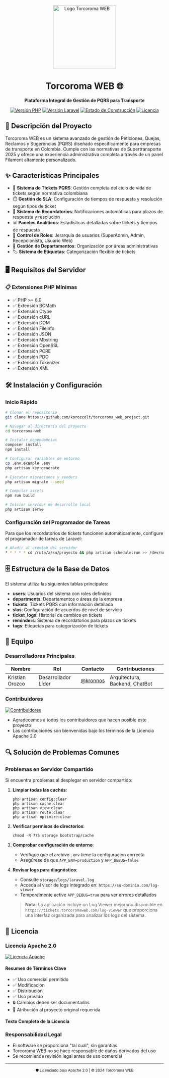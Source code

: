<div align="center">
    <img src="https://torcoromaweb.com/images/logo.png" alt="Logo Torcoroma WEB" width="200"/>

# Torcoroma WEB 🌐

**Plataforma Integral de Gestión de PQRS para Transporte**

[![Versión PHP](https://img.shields.io/badge/PHP-8.0%2B-blue?style=for-the-badge&logo=php)](https://www.php.net/)
[![Versión Laravel](https://img.shields.io/badge/Laravel-10.x-red?style=for-the-badge&logo=laravel)](https://laravel.com/)
[![Estado de Construcción](https://img.shields.io/badge/build-passing-brightgreen?style=for-the-badge&logo=github)](https://github.com/korozcolt/torcoroma_web_project)
[![Licencia](https://img.shields.io/badge/licencia-MIT-green?style=for-the-badge)](LICENSE)

</div>

## 🚀 Descripción del Proyecto

Torcoroma WEB es un sistema avanzado de gestión de Peticiones, Quejas, Reclamos y Sugerencias (PQRS) diseñado específicamente para empresas de transporte en Colombia. Cumple con las normativas de Supertransporte 2025 y ofrece una experiencia administrativa completa a través de un panel Filament altamente personalizado.

## ✨ Características Principales

- 🎫 **Sistema de Tickets PQRS**: Gestión completa del ciclo de vida de tickets según normativa colombiana
- ⏱️ **Gestión de SLA**: Configuración de tiempos de respuesta y resolución según tipos de ticket
- 🔔 **Sistema de Recordatorios**: Notificaciones automáticas para plazos de respuesta y resolución
- 📊 **Paneles Analíticos**: Estadísticas detalladas sobre tickets y tiempos de respuesta
- 👥 **Control de Roles**: Jerarquía de usuarios (SuperAdmin, Admin, Recepcionista, Usuario Web)
- 🏢 **Gestión de Departamentos**: Organización por áreas administrativas
- 🏷️ **Sistema de Etiquetas**: Categorización flexible de tickets

## 🖥️ Requisitos del Servidor

### 📋 Extensiones PHP Mínimas

- ✅ PHP >= 8.0
- ✅ Extensión BCMath
- ✅ Extensión Ctype
- ✅ Extensión cURL
- ✅ Extensión DOM
- ✅ Extensión Fileinfo
- ✅ Extensión JSON
- ✅ Extensión Mbstring
- ✅ Extensión OpenSSL
- ✅ Extensión PCRE
- ✅ Extensión PDO
- ✅ Extensión Tokenizer
- ✅ Extensión XML

## 🛠️ Instalación y Configuración

### Inicio Rápido

```bash
# Clonar el repositorio
git clone https://github.com/korozcolt/torcoroma_web_project.git

# Navegar al directorio del proyecto
cd torcoroma-web

# Instalar dependencias
composer install
npm install

# Configurar variables de entorno
cp .env.example .env
php artisan key:generate

# Ejecutar migraciones y seeders
php artisan migrate --seed

# Compilar assets
npm run build

# Iniciar servidor de desarrollo local
php artisan serve
```

### Configuración del Programador de Tareas

Para que los recordatorios de tickets funcionen automáticamente, configure el programador de tareas de Laravel:

```bash
# Añadir al crontab del servidor
* * * * * cd /ruta/a/su/proyecto && php artisan schedule:run >> /dev/null 2>&1
```

## 🗄️ Estructura de la Base de Datos

El sistema utiliza las siguientes tablas principales:

- **users**: Usuarios del sistema con roles definidos
- **departments**: Departamentos o áreas de la empresa
- **tickets**: Tickets PQRS con información detallada
- **slas**: Configuración de acuerdos de nivel de servicio
- **ticket_logs**: Historial de cambios en tickets
- **reminders**: Sistema de recordatorios para plazos de tickets
- **tags**: Etiquetas para categorización de tickets

## 👥 Equipo

### Desarrolladores Principales

| Nombre | Rol | Contacto | Contribuciones |
|--------|-----|----------|----------------|
| Kristian Orozco | Desarrollador Líder | [@kronnos](https://github.com/korozcolt/) | Arquitectura, Backend, ChatBot |

### Contribuidores

[![Contribuidores](https://img.shields.io/github/contributors/korozcolt/torcoroma_web_project?style=for-the-badge)](https://github.com/korozcolt/torcoroma_web_project/graphs/contributors)

- Agradecemos a todos los contribuidores que hacen posible este proyecto
- Las contribuciones son bienvenidas bajo los términos de la Licencia Apache 2.0

## 🔍 Solución de Problemas Comunes

### Problemas en Servidor Compartido

Si encuentra problemas al desplegar en servidor compartido:

1. **Limpiar todas las cachés**:
   ```
   php artisan config:clear
   php artisan cache:clear
   php artisan view:clear
   php artisan route:clear
   php artisan optimize:clear
   ```

2. **Verificar permisos de directorios**:
   ```
   chmod -R 775 storage bootstrap/cache
   ```

3. **Comprobar configuración de entorno**:
   - Verifique que el archivo `.env` tiene la configuración correcta
   - Asegúrese de que `APP_ENV=production` y `APP_DEBUG=false`

4. **Revisar logs para diagnóstico**:
   - Consulte `storage/logs/laravel.log`
   - Acceda al visor de logs integrado en: `https://su-dominio.com/log-viewer`
   - Temporalmente active `APP_DEBUG=true` para ver errores detallados

   > **Nota**: La aplicación incluye un Log Viewer mejorado disponible en `https://tickets.torcoromaweb.com/log-viewer` que proporciona una interfaz organizada para analizar los logs del sistema.

## 📄 Licencia

### Licencia Apache 2.0

[![Licencia Apache](https://img.shields.io/badge/Licencia-Apache%202.0-blue?style=for-the-badge)](http://www.apache.org/licenses/LICENSE-2.0)

#### Resumen de Términos Clave

- ✅ Uso comercial permitido
- ✅ Modificación
- ✅ Distribución
- ✅ Uso privado
- 🔒 Cambios deben ser documentados
- 📝 Atribución al proyecto original requerida

#### Texto Completo de la Licencia

### Responsabilidad Legal

- El software se proporciona "tal cual", sin garantías
- Torcoroma WEB no se hace responsable de daños derivados del uso
- Se recomienda revisión legal antes de uso comercial

---

<div align="center">
    <sub>🛡️ Licenciado bajo Apache 2.0 | © 2024 Torcoroma WEB</sub>
</div>
